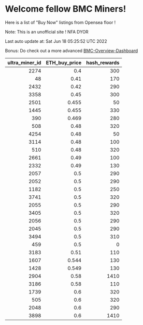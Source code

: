 # Welcome fellow BMC Miners!
Here is a list of "Buy Now" listings from Opensea floor !

Note: This is an unofficial site ! NFA DYOR

Last auto update at: Sat Jun 18 05:25:52 UTC 2022

Bonus: Do check out a more advanced [BMC-Overview-Dashboard](https://dune.com/defifunk/BMC-Overview-Dashboard)


|   ultra_miner_id |   ETH_buy_price |   hash_rewards |
|-----------------:|----------------:|---------------:|
|             2274 |           0.4   |            300 |
|               48 |           0.41  |            170 |
|             2432 |           0.42  |            290 |
|             3358 |           0.45  |            300 |
|             2501 |           0.455 |             50 |
|             1445 |           0.455 |            330 |
|              390 |           0.469 |            280 |
|              508 |           0.48  |            320 |
|             4254 |           0.48  |             50 |
|             3114 |           0.48  |            100 |
|              510 |           0.48  |            320 |
|             2661 |           0.49  |            100 |
|             2332 |           0.49  |            130 |
|             2057 |           0.5   |            290 |
|             2052 |           0.5   |            290 |
|             1182 |           0.5   |            250 |
|             3741 |           0.5   |            320 |
|             2055 |           0.5   |            290 |
|             3405 |           0.5   |            320 |
|             2056 |           0.5   |            290 |
|             2045 |           0.5   |            290 |
|             3494 |           0.5   |            310 |
|              459 |           0.5   |              0 |
|             3183 |           0.51  |            110 |
|             1607 |           0.544 |            130 |
|             1428 |           0.549 |            130 |
|             2904 |           0.58  |           1410 |
|             3186 |           0.58  |            110 |
|             1739 |           0.6   |            320 |
|              505 |           0.6   |            320 |
|             2048 |           0.6   |            290 |
|             3898 |           0.6   |           1410 |